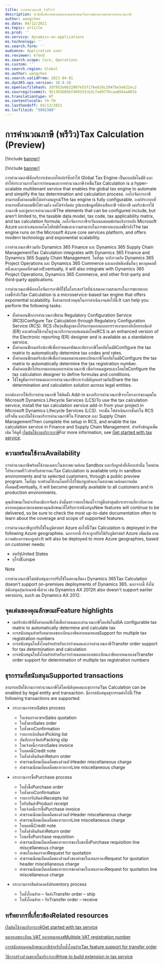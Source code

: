```yaml
---
title: การคำนวณภาษี (พรีวิว)
description: หัวข้อนี้อธิบายขอบเขตและคุณลักษณะโดยรวมของความสามารถคํานวณภาษี
author: wangchen
ms.date: 04/12/2021
ms.topic: article
ms.prod: ''
ms.service: dynamics-ax-applications
ms.technology: ''
ms.search.form: ''
audience: Application user
ms.reviewer: kfend
ms.search.scope: Core, Operations
ms.custom: ''
ms.search.region: Global
ms.author: wangchen
ms.search.validFrom: 2021-04-01
ms.dyn365.ops.version: 10.0.18
ms.openlocfilehash: 3df952e0632807e55f176e63dc2047be5e622ec2
ms.sourcegitcommit: 951393b05bf409333cb3c7ad977bcaa804aa801b
ms.translationtype: HT
ms.contentlocale: th-TH
ms.lasthandoff: 04/13/2021
ms.locfileid: "5892360"
---
```

# <a name="tax-calculation-preview"></a><span data-ttu-id="0265d-103">การคำนวณภาษี (พรีวิว)</span><span class="sxs-lookup"><span data-stu-id="0265d-103">Tax Calculation (Preview)</span></span>

[!include [banner](../includes/banner.md)]

[!include [banner](../includes/preview-banner.md)]

<span data-ttu-id="0265d-104">การคํานวณภาษีคือบริการเช่าแบบไฮเปอร์ซึ่งทำให้ Global Tax Engine เป็นแบบอัตโนมัติ และทำให้กระบวนการในการกำหนดและการคำนวณภาษีง่ายขึ้น</span><span class="sxs-lookup"><span data-stu-id="0265d-104">Tax Calculation is a hyper-scalable multitenant service that enables the global tax engine to automate and simplify the tax determination and calculation process.</span></span> <span data-ttu-id="0265d-105">กลไกจัดการภาษีสามารถตั้งค่าคอนฟิกได้อย่างสมบูรณ์</span><span class="sxs-lookup"><span data-stu-id="0265d-105">The tax engine is fully configurable.</span></span> <span data-ttu-id="0265d-106">องค์ประกอบที่สามารถตั้งค่าคอนฟิกได้รวมถึง แต่ไม่จํากัดต่อ รูปแบบข้อมูลที่ต้องเสียภาษี รหัสภาษี เมทริกซ์การใช้งานภาษี และสูตรการคํานวณภาษี</span><span class="sxs-lookup"><span data-stu-id="0265d-106">The elements that can be configured include, but aren't limited to, the taxable data model, tax code, tax applicability matrix, and tax calculation formula.</span></span> <span data-ttu-id="0265d-107">กลไกจัดการภาษีจะรันบนแพลตฟอร์มบริการหลัก Microsoft Azure และนำเสนอเทคโนโลยีสมัยใหม่และความสามารถในการขยายแบบเลขชี้กำลัง</span><span class="sxs-lookup"><span data-stu-id="0265d-107">The tax engine runs on the Microsoft Azure core services platform, and offers modern technology and exponential scalability.</span></span>

<span data-ttu-id="0265d-108">การคํานวณภาษีรวมกับ Dynamics 365 Finance และ Dynamics 365 Supply Chain Management</span><span class="sxs-lookup"><span data-stu-id="0265d-108">Tax Calculation integrates with Dynamics 365 Finance and Dynamics 365 Supply Chain Management.</span></span> <span data-ttu-id="0265d-109">ในที่สุด จะยังรวมกับ Dynamics 365 Project Operations และ Dynamics 365 Commerce และแอปพลิเคชันอื่นๆ ของบุคคลที่หนึ่งและบุคคลที่สามด้วย</span><span class="sxs-lookup"><span data-stu-id="0265d-109">Eventually, it will also integrate with Dynamics 365 Project Operations, Dynamics 365 Commerce, and other first-party and third-party applications.</span></span>

<span data-ttu-id="0265d-110">การคํานวณภาษีคือกลไกจัดการภาษีที่ใช้ไมโครเซอร์วิสที่นำเสนอความสามารถในการขยายแบบเลขชี้กำลัง</span><span class="sxs-lookup"><span data-stu-id="0265d-110">Tax Calculation is a microservice-based tax engine that offers exponential scalability.</span></span> <span data-ttu-id="0265d-111">ซึ่งสามารถช่วยคุณในการดำเนินงานต่อไปนี้:</span><span class="sxs-lookup"><span data-stu-id="0265d-111">It can help you perform the following tasks:</span></span>

- <span data-ttu-id="0265d-112">ตั้งค่าคอนฟิกการคํานวณภาษีผ่าน Regulatory Configuration Service (RCS)</span><span class="sxs-lookup"><span data-stu-id="0265d-112">Configure Tax Calculation through Regulatory Configuration Service (RCS).</span></span> <span data-ttu-id="0265d-113">RCS เป็นรุ่นขั้นสูงของโปรแกรมออกแบบการรายงานทางอิเล็กทรอนิกส์ (ER) และพร้อมใช้งานในฐานะบริการแบบสแตนด์อโลน</span><span class="sxs-lookup"><span data-stu-id="0265d-113">RCS is an enhanced version of the Electronic reporting (ER) designer and is available as a standalone service.</span></span>
- <span data-ttu-id="0265d-114">ตั้งค่าคอนฟิกเมทริกซ์ภาษีเพื่อกําหนดรหัสและอัตราภาษีโดยอัตโนมัติ</span><span class="sxs-lookup"><span data-stu-id="0265d-114">Configure the tax matrix to automatically determine tax codes and rates.</span></span>
- <span data-ttu-id="0265d-115">ตั้งค่าคอนฟิกเมทริกซ์ภาษีเพื่อกําหนดหมายเลขทะเบียนภาษีโดยอัตโนมัติ</span><span class="sxs-lookup"><span data-stu-id="0265d-115">Configure the tax matrix to automatically determine the tax registration number.</span></span>
- <span data-ttu-id="0265d-116">ตั้งค่าคอนฟิกโปรแกรมออกแบบการคํานวณภาษี เพื่อกําหนดสูตรและเงื่อนไข</span><span class="sxs-lookup"><span data-stu-id="0265d-116">Configure the tax calculation designer to define formulas and conditions.</span></span>
- <span data-ttu-id="0265d-117">ใช้โซลูชันการกําหนดและการคํานวณภาษีระหว่างนิติบุคคลร่วมกัน</span><span class="sxs-lookup"><span data-stu-id="0265d-117">Share the tax determination and calculation solution across legal entities.</span></span>

<span data-ttu-id="0265d-118">หากต้องการใช้บริการคํานวณภาษี ให้ติดตั้ง Add-in ของบริการคํานวณภาษีจากโครงการของคุณใน Microsoft Dynamics Lifecycle Services (LCS)</span><span class="sxs-lookup"><span data-stu-id="0265d-118">To use the tax calculation service, install the tax calculation service add-in from your project in Microsoft Dynamics Lifecycle Services (LCS).</span></span> <span data-ttu-id="0265d-119">จากนั้น ให้ดำเนินการตั้งค่าใน RCS เสร็จสิ้น และเปิดใช้งานบริการคํานวณภาษีใน Finance และ Supply Chain Management</span><span class="sxs-lookup"><span data-stu-id="0265d-119">Then complete the setup in RCS, and enable the tax calculation service in Finance and Supply Chain Management.</span></span> <span data-ttu-id="0265d-120">สำหรับข้อมูลเพิ่มเติม ให้ดูที่ [เริ่มต้นใช้งานบริการภาษี](./global-get-started-with-tax-calculation-service.md)</span><span class="sxs-lookup"><span data-stu-id="0265d-120">For more information, see [Get started with tax service](./global-get-started-with-tax-calculation-service.md).</span></span>

## <a name="availability"></a><span data-ttu-id="0265d-121">ความพร้อมใช้งาน</span><span class="sxs-lookup"><span data-stu-id="0265d-121">Availability</span></span>

<span data-ttu-id="0265d-122">การคํานวณภาษีพร้อมใช้งานเฉพาะในสภาพแวดล้อม Sandbox และกับลูกค้าที่เลือกเท่านั้น โดยผ่านโปรแกรมพรีวิวสำหรับสาธารณะ</span><span class="sxs-lookup"><span data-stu-id="0265d-122">Tax Calculation is available only in sandbox environments and to selected customers, through a public preview program.</span></span> <span data-ttu-id="0265d-123">ในที่สุด จะพร้อมใช้งานโดยทั่วไปให้แก่ลูกค้าและในสภาพแวดล้อมการผลิตทั้งหมด</span><span class="sxs-lookup"><span data-stu-id="0265d-123">Eventually, it will become generally available to all customers and in production environments.</span></span>

<span data-ttu-id="0265d-124">คุณลักษณะใหม่จะยังคงมีการจัดส่ง ดังนั้นตรวจสอบให้แน่ใจว่าคู่มือล่าสุดมักจะทราบเกี่ยวกับความครอบคลุมและขอบเขตของคุณลักษณะที่ได้รับการสนับสนุน</span><span class="sxs-lookup"><span data-stu-id="0265d-124">New features will continue to be delivered, so be sure to check the most up-to-date documentation often to learn about the coverage and scope of supported features.</span></span>

<span data-ttu-id="0265d-125">การคํานวณภาษีถูกปรับใช้ในภูมิศาสตร์ Azure ต่อไปนี้</span><span class="sxs-lookup"><span data-stu-id="0265d-125">Tax Calculation is deployed in the following Azure geographies.</span></span> <span data-ttu-id="0265d-126">นอกจากนี้ ยังจะถูกปรับใช้กับภูมิศาสตร์ Azure เพิ่มเติม ตามความต้องการของลูกค้า:</span><span class="sxs-lookup"><span data-stu-id="0265d-126">It will also be deployed to more Azure geographies, based on customer needs:</span></span>

- <span data-ttu-id="0265d-127">สหรัฐ</span><span class="sxs-lookup"><span data-stu-id="0265d-127">United States</span></span>
- <span data-ttu-id="0265d-128">ยุโรป</span><span class="sxs-lookup"><span data-stu-id="0265d-128">Europe</span></span>

> [!NOTE]
> <span data-ttu-id="0265d-129">การคํานวณภาษีไม่สนับสนุนการปรับใช้ในสถานที่ของ Dynamics 365</span><span class="sxs-lookup"><span data-stu-id="0265d-129">Tax Calculation doesn't support on-premises deployments of Dynamics 365.</span></span> <span data-ttu-id="0265d-130">นอกจากนี้ ยังไม่สนับสนุนรุ่นก่อนหน้านี้ด้วย เช่น Dynamics AX 2012</span><span class="sxs-lookup"><span data-stu-id="0265d-130">It also doesn't support earlier versions, such as Dynamics AX 2012.</span></span>

## <a name="feature-highlights"></a><span data-ttu-id="0265d-131">จุดเด่นของคุณลักษณะ</span><span class="sxs-lookup"><span data-stu-id="0265d-131">Feature highlights</span></span>

- <span data-ttu-id="0265d-132">เมทริกซ์ภาษีที่ตั้งค่าคอนฟิกได้เพื่อกําหนดและคํานวณภาษีโดยอัตโนมัติ</span><span class="sxs-lookup"><span data-stu-id="0265d-132">A configurable tax matrix to automatically determine and calculate tax</span></span>
- <span data-ttu-id="0265d-133">การสนับสนุนสำหรับหมายเลขทะเบียนภาษีหลายหมายเลข</span><span class="sxs-lookup"><span data-stu-id="0265d-133">Support for multiple tax registration numbers</span></span>
- <span data-ttu-id="0265d-134">การสนับสนุนใบสั่งโอนย้ายสำหรับการกําหนดและการคํานวณภาษี</span><span class="sxs-lookup"><span data-stu-id="0265d-134">Transfer order support for tax determination and calculation</span></span>
- <span data-ttu-id="0265d-135">การสนับสนุนใบสั่งโอนย้ายสำหรับการกําหนดหมายเลขทะเบียนภาษีหลายหมายเลข</span><span class="sxs-lookup"><span data-stu-id="0265d-135">Transfer order support for determination of multiple tax registration numbers</span></span>

## <a name="supported-transactions"></a><span data-ttu-id="0265d-136">ธุรกรรมที่สนับสนุน</span><span class="sxs-lookup"><span data-stu-id="0265d-136">Supported transactions</span></span>

<span data-ttu-id="0265d-137">สามารถเปิดใช้งานการคํานวณภาษีได้โดยนิติบุคคลและธุรกรรม</span><span class="sxs-lookup"><span data-stu-id="0265d-137">Tax Calculation can be enabled by legal entity and transaction.</span></span> <span data-ttu-id="0265d-138">มีการสนับสนุนธุรกรรมต่อไปนี้:</span><span class="sxs-lookup"><span data-stu-id="0265d-138">The following transactions are supported:</span></span>

- <span data-ttu-id="0265d-139">กระบวนการขาย</span><span class="sxs-lookup"><span data-stu-id="0265d-139">Sales process</span></span>

    - <span data-ttu-id="0265d-140">ใบเสนอราคาขาย</span><span class="sxs-lookup"><span data-stu-id="0265d-140">Sales quotation</span></span>
    - <span data-ttu-id="0265d-141">ใบสั่งขาย</span><span class="sxs-lookup"><span data-stu-id="0265d-141">Sales order</span></span>
    - <span data-ttu-id="0265d-142">ใบสั่งขาย</span><span class="sxs-lookup"><span data-stu-id="0265d-142">Confirmation</span></span>
    - <span data-ttu-id="0265d-143">รายการเบิกสินค้า</span><span class="sxs-lookup"><span data-stu-id="0265d-143">Picking list</span></span>
    - <span data-ttu-id="0265d-144">บันทึกการจัดส่ง</span><span class="sxs-lookup"><span data-stu-id="0265d-144">Packing slip</span></span>
    - <span data-ttu-id="0265d-145">ใบแจ้งหนี้การขาย</span><span class="sxs-lookup"><span data-stu-id="0265d-145">Sales invoice</span></span>
    - <span data-ttu-id="0265d-146">ใบลดหนี้</span><span class="sxs-lookup"><span data-stu-id="0265d-146">Credit note</span></span>
    - <span data-ttu-id="0265d-147">ใบสั่งส่งคืนสินค้า</span><span class="sxs-lookup"><span data-stu-id="0265d-147">Return order</span></span>
    - <span data-ttu-id="0265d-148">ค่าธรรมเนียมเบ็ดเตล็ดของส่วนหัว</span><span class="sxs-lookup"><span data-stu-id="0265d-148">Header miscellaneous charge</span></span>
    - <span data-ttu-id="0265d-149">ค่าธรรมเนียมเบ็ดเตล็ดของรายการ</span><span class="sxs-lookup"><span data-stu-id="0265d-149">Line miscellaneous charge</span></span>

- <span data-ttu-id="0265d-150">กระบวนการซื้อ</span><span class="sxs-lookup"><span data-stu-id="0265d-150">Purchase process</span></span>

    - <span data-ttu-id="0265d-151">ใบสั่งซื้อ</span><span class="sxs-lookup"><span data-stu-id="0265d-151">Purchase order</span></span>
    - <span data-ttu-id="0265d-152">ใบสั่งขาย</span><span class="sxs-lookup"><span data-stu-id="0265d-152">Confirmation</span></span>
    - <span data-ttu-id="0265d-153">รายการรับสินค้า</span><span class="sxs-lookup"><span data-stu-id="0265d-153">Receipts list</span></span>
    - <span data-ttu-id="0265d-154">ใบรับสินค้า</span><span class="sxs-lookup"><span data-stu-id="0265d-154">Product receipt</span></span>
    - <span data-ttu-id="0265d-155">ใบแจ้งหนี้การซื้อ</span><span class="sxs-lookup"><span data-stu-id="0265d-155">Purchase invoice</span></span>
    - <span data-ttu-id="0265d-156">ค่าธรรมเนียมเบ็ดเตล็ดของส่วนหัว</span><span class="sxs-lookup"><span data-stu-id="0265d-156">Header miscellaneous charge</span></span>
    - <span data-ttu-id="0265d-157">ค่าธรรมเนียมเบ็ดเตล็ดของรายการ</span><span class="sxs-lookup"><span data-stu-id="0265d-157">Line miscellaneous charge</span></span>
    - <span data-ttu-id="0265d-158">ใบลดหนี้</span><span class="sxs-lookup"><span data-stu-id="0265d-158">Credit note</span></span>
    - <span data-ttu-id="0265d-159">ใบสั่งส่งคืนสินค้า</span><span class="sxs-lookup"><span data-stu-id="0265d-159">Return order</span></span>
    - <span data-ttu-id="0265d-160">ใบขอซื้อ</span><span class="sxs-lookup"><span data-stu-id="0265d-160">Purchase requisition</span></span>
    - <span data-ttu-id="0265d-161">ค่าธรรมเนียมเบ็ดเตล็ดของรายการของใบขอซื้อ</span><span class="sxs-lookup"><span data-stu-id="0265d-161">Purchase requisition line miscellaneous charge</span></span>
    - <span data-ttu-id="0265d-162">คำขอใบเสนอราคา</span><span class="sxs-lookup"><span data-stu-id="0265d-162">Request for quotation</span></span>
    - <span data-ttu-id="0265d-163">ค่าธรรมเนียมเบ็ดเตล็ดของส่วนหัวของคำขอใบเสนอราคา</span><span class="sxs-lookup"><span data-stu-id="0265d-163">Request for quotation header miscellaneous charge</span></span>
    - <span data-ttu-id="0265d-164">ค่าธรรมเนียมเบ็ดเตล็ดของรายการของคำขอใบเสนอราคา</span><span class="sxs-lookup"><span data-stu-id="0265d-164">Request for quotation line miscellaneous charge</span></span>

- <span data-ttu-id="0265d-165">กระบวนการสินค้าคงคลัง</span><span class="sxs-lookup"><span data-stu-id="0265d-165">Inventory process</span></span>

    - <span data-ttu-id="0265d-166">ใบสั่งโอนย้าย – จัดส่ง</span><span class="sxs-lookup"><span data-stu-id="0265d-166">Transfer order – ship</span></span>
    - <span data-ttu-id="0265d-167">ใบสั่งโอนย้าย – รับ</span><span class="sxs-lookup"><span data-stu-id="0265d-167">Transfer order – receive</span></span>

## <a name="related-resources"></a><span data-ttu-id="0265d-168">ทรัพยากรที่เกี่ยวข้อง</span><span class="sxs-lookup"><span data-stu-id="0265d-168">Related resources</span></span>

[<span data-ttu-id="0265d-169">เริ่มต้นใช้งานบริการภาษี</span><span class="sxs-lookup"><span data-stu-id="0265d-169">Get started with tax service</span></span>](./global-get-started-with-tax-calculation-service.md)

[<span data-ttu-id="0265d-170">หมายเลขทะเบียน VAT หลายหมายเลข</span><span class="sxs-lookup"><span data-stu-id="0265d-170">Multiple VAT registration number</span></span>](./emea-multiple-vat-registration-numbers.md)

[<span data-ttu-id="0265d-171">การสนับสนุนคุณลักษณะภาษีสำหรับใบสั่งโอนย้าย</span><span class="sxs-lookup"><span data-stu-id="0265d-171">Tax feature support for transfer order</span></span>](./tasks/tax-feature-support-for-transfer-order.md)

[<span data-ttu-id="0265d-172">วิธีการสร้างส่วนขยายในบริการภาษี</span><span class="sxs-lookup"><span data-stu-id="0265d-172">How to build extension in tax service</span></span>](./tax-service-add-data-fields-tax-integration-by-extension.md)